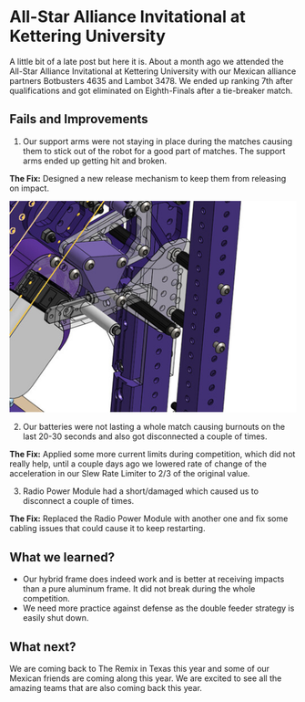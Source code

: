 # All-Star Alliance Invitational at Kettering University

A little bit of a late post but here it is. About a month ago we attended the All-Star Alliance Invitational at Kettering University with our Mexican alliance partners Botbusters 4635 and Lambot 3478. We ended up ranking 7th after qualifications and got eliminated on Eighth-Finals after a tie-breaker match.

## Fails and Improvements

1. Our support arms were not staying in place during the matches causing them to stick out of the robot for a good part of matches. The support arms ended up getting hit and broken.

**The Fix:** Designed a new release mechanism to keep them from releasing on impact.

![New Lock](September-4/New%20Lock.jpeg)

2. Our batteries were not lasting a whole match causing burnouts on the last 20-30 seconds and also got disconnected a couple of times.

**The Fix:** Applied some more current limits during competition, which did not really help, until a couple days ago we lowered rate of change of the acceleration in our Slew Rate Limiter to 2/3 of the original value.

3. Radio Power Module had a short/damaged which caused us to disconnect a couple of times.

**The Fix:** Replaced the Radio Power Module with another one and fix some cabling issues that could cause it to keep restarting.

## What we learned?

-   Our hybrid frame does indeed work and is better at receiving impacts than a pure aluminum frame. It did not break during the whole competition.
-   We need more practice against defense as the double feeder strategy is easily shut down.

## What next?

We are coming back to The Remix in Texas this year and some of our Mexican friends are coming along this year. We are excited to see all the amazing teams that are also coming back this year.
